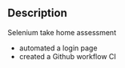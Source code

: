 
## Description

Selenium take home assessment 

- automated a login page
- created a Github workflow CI


